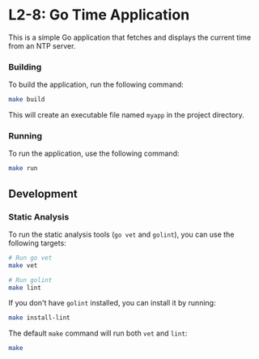 # L2-8: Go Time Application

This is a simple Go application that fetches and displays the current time from an NTP server.


### Building

To build the application, run the following command:

```sh
make build
```

This will create an executable file named `myapp` in the project directory.

### Running

To run the application, use the following command:

```sh
make run
```

## Development

### Static Analysis

To run the static analysis tools (`go vet` and `golint`), you can use the following targets:

```sh
# Run go vet
make vet

# Run golint
make lint
```

If you don't have `golint` installed, you can install it by running:

```sh
make install-lint
```

The default `make` command will run both `vet` and `lint`:

```sh
make
```
